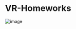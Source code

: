 # VR-Homeworks
![image](https://user-images.githubusercontent.com/100601635/236676419-5bdd8dba-3180-4049-8cb1-af092aa634ba.png)
